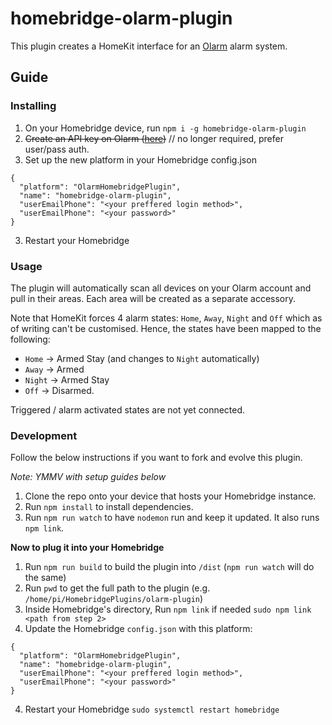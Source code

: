 # homebridge-olarm-plugin

This plugin creates a HomeKit interface for an [Olarm](https://olarm.co) alarm system.

## Guide

### Installing

1. On your Homebridge device, run `npm i -g homebridge-olarm-plugin`
2. ~~Create an API key on Olarm ([here](https://user.olarm.co/#/api))~~ // no longer 
   required, prefer user/pass auth.
2. Set up the new platform in your Homebridge config.json
```
{
  "platform": "OlarmHomebridgePlugin",
  "name": "homebridge-olarm-plugin",
  "userEmailPhone": "<your preffered login method>",
  "userEmailPhone": "<your password>"
}
```
3. Restart your Homebridge

### Usage

The plugin will automatically scan all devices on your Olarm account and pull in their areas. Each area will be created as a separate accessory.

Note that HomeKit forces 4 alarm states: `Home`, `Away`, `Night` and `Off` which as of writing can't be customised. Hence, the states have been mapped to the following:

- `Home` -> Armed Stay (and changes to `Night` automatically)
- `Away` -> Armed
- `Night` -> Armed Stay
- `Off` -> Disarmed.

Triggered / alarm activated states are not yet connected.

### Development

Follow the below instructions if you want to fork and evolve this plugin.

_Note: YMMV with setup guides below_

1. Clone the repo onto your device that hosts your Homebridge instance.
2. Run `npm install` to install dependencies.
3. Run `npm run watch` to have `nodemon` run and keep it updated. It also runs `npm link`.

**Now to plug it into your Homebridge**

1. Run `npm run build` to build the plugin into `/dist` (`npm run watch` will do the same)
2. Run `pwd` to get the full path to the plugin (e.g. `/home/pi/HomebridgePlugins/olarm-plugin`)
3. Inside Homebridge's directory, Run `npm link` if needed `sudo npm link <path from step 2>`
3. Update the Homebridge `config.json` with this platform:
```
{
  "platform": "OlarmHomebridgePlugin",
  "name": "homebridge-olarm-plugin",
  "userEmailPhone": "<your preffered login method>",
  "userEmailPhone": "<your password>"
}
```
4. Restart your Homebridge `sudo systemctl restart homebridge`


